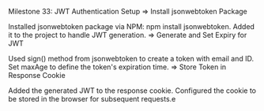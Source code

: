 Milestone 33: JWT Authentication Setup 
=> Install jsonwebtoken Package

Installed jsonwebtoken package via NPM: npm install jsonwebtoken.
Added it to the project to handle JWT generation.
=> Generate and Set Expiry for JWT

Used sign() method from jsonwebtoken to create a token with email and ID.
Set maxAge to define the token's expiration time.
=> Store Token in Response Cookie

Added the generated JWT to the response cookie.
Configured the cookie to be stored in the browser for subsequent requests.e